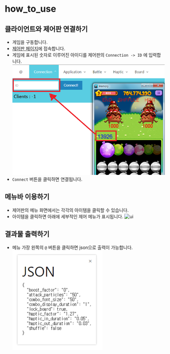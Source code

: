 how_to_use
====

클라이언트와 제어판 연결하기
----
* 게임을 구동합니다.
* [제어판 페이지](http://pjc.luavis.kr/memo/)에 접속합니다.
* 게임에 표시된 숫자로 이루어진 아이디를 제어판의 `Connection -> ID` 에 입력합니다.
  ![channel](img/channel_id.png)
* `Connect` 버튼을 클릭하면 연결됩니다.

메뉴바 이용하기
----
* 제어판의 메뉴 화면에서는 각각의 아이템을 클릭할 수 있습니다.
* 아이템을 클릭하면 아래에 세부적인 제어 메뉴가 표시됩니다.
![ui](ui_menu.png)


결과물 출력하기
----
* 메뉴 가장 왼쪽의 `@` 버튼을 클릭하면 json으로 출력이 가능합니다.
![json](img/json_output.png)
